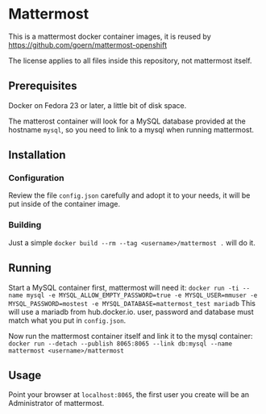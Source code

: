 # Mattermost

This is a mattermost docker container images, it is reused by https://github.com/goern/mattermost-openshift

The license applies to all files inside this repository, not mattermost itself.

## Prerequisites

Docker on Fedora 23 or later, a little bit of disk space.

The matterost container will look for a MySQL database provided at the hostname `mysql`,
so you need to link to a mysql when running mattermost.

## Installation

### Configuration

Review the file `config.json` carefully and adopt it to your needs, it will be
put inside of the container image.

### Building

Just a simple `docker build --rm --tag <username>/mattermost .` will do it.

## Running

Start a MySQL container first, mattermost will need it: `docker run -ti --name mysql -e MYSQL_ALLOW_EMPTY_PASSWORD=true -e MYSQL_USER=mmuser -e MYSQL_PASSWORD=mostest -e MYSQL_DATABASE=mattermost_test mariadb` This will use a mariadb from hub.docker.io. user, password and database must
match what you put in `config.json`.

Now run the mattermost container itself and link it to the mysql container: `docker run --detach --publish 8065:8065 --link db:mysql --name mattermost <username>/mattermost`

## Usage

Point your browser at `localhost:8065`, the first user you create will
be an Administrator of mattermost.
